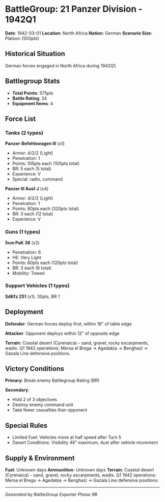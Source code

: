 # BattleGroup: 21 Panzer Division - 1942Q1

**Date**: 1942-03-01
**Location**: North Africa
**Nation**: German
**Scenario Size**: Platoon (500pts)

## Historical Situation

German forces engaged in North Africa during 1942Q1.

## Battlegroup Stats

- **Total Points**: 575pts
- **Battle Rating**: 24
- **Equipment Items**: 4

## Force List

### Tanks (2 types)

**Panzer-Befehlswagen III** (x1)
- Armor: 4/2/2 (Light)
- Penetration: 1
- Points: 105pts each (105pts total)
- BR: 5 each (5 total)
- Experience: V
- Special: radio, command

**Panzer III Ausf J** (x4)
- Armor: 4/2/2 (Light)
- Penetration: 1
- Points: 80pts each (320pts total)
- BR: 3 each (12 total)
- Experience: V

### Guns (1 types)

**5cm PaK 38** (x2)
- Penetration: 6
- HE: Very Light
- Points: 60pts each (120pts total)
- BR: 3 each (6 total)
- Mobility: Towed

### Support Vehicles (1 types)

**SdKfz 251** (x1): 30pts, BR 1

## Deployment

**Defender**: German forces deploy first, within 18" of table edge

**Attacker**: Opponent deploys within 12" of opposite edge

**Terrain**: Coastal desert (Cyrenaica) - sand, gravel, rocky escarpments, wadis. Q1 1942 operations: Mersa el Brega → Agedabia → Benghazi → Gazala Line defensive positions.

## Victory Conditions

**Primary**: Break enemy Battlegroup Rating (BR)

**Secondary**:
- Hold 2 of 3 objectives
- Destroy enemy command unit
- Take fewer casualties than opponent

## Special Rules

- Limited Fuel: Vehicles move at half speed after Turn 5
- Desert Conditions: Visibility 48" maximum, dust after vehicle movement

## Supply & Environment

**Fuel**: Unknown days
**Ammunition**: Unknown days
**Terrain**: Coastal desert (Cyrenaica) - sand, gravel, rocky escarpments, wadis. Q1 1942 operations: Mersa el Brega → Agedabia → Benghazi → Gazala Line defensive positions.

---

*Generated by BattleGroup Exporter Phase 9B*

